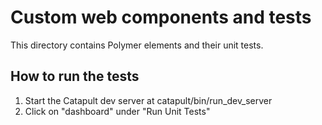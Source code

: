 Custom web components and tests
========

This directory contains Polymer elements and their unit tests.

How to run the tests
--------

1. Start the Catapult dev server at catapult/bin/run_dev_server
2. Click on "dashboard" under "Run Unit Tests"
